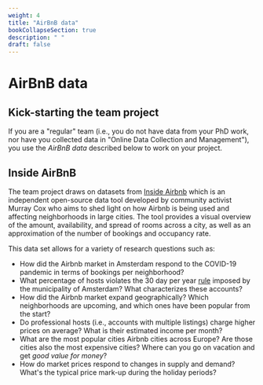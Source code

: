 ```yaml
---
weight: 4
title: "AirBnB data"
bookCollapseSection: true
description: " "
draft: false
---
```


<!-- @Roy: work on this in a "hidden" state; it should be the instructions that we make available eventually to students-->

# AirBnB data

## Kick-starting the team project

If you are a "regular" team (i.e., you do not have data from your PhD work, nor have you collected data in "Online Data Collection and Management"), you use the *AirBnB data* described below to work on your project.

## Inside AirBnB

The team project draws on datasets from [Inside Airbnb](http://insideairbnb.com/amsterdam/) which is an independent open-source data tool developed by community activist Murray Cox who aims to shed light on how Airbnb is being used and affecting neighborhoods in large cities. The tool provides a visual overview of the amount, availability, and spread of rooms across a city, as well as an approximation of the number of bookings and occupancy rate.

This data set allows for a variety of research questions such as:
- How did the Airbnb market in Amsterdam respond to the COVID-19 pandemic in terms of bookings per neighborhood?
- What percentage of hosts violates the 30 day per year [rule](https://www.airbnb.com/help/article/860/amsterdam) imposed by the municipality of Amsterdam? What characterizes these accounts?
- How did the Airbnb market expand geographically? Which neighborhoods are upcoming, and which ones have been popular from the start?
- Do professional hosts (i.e., accounts with multiple listings) charge higher prices on average? What is their estimated income per month?
- What are the most popular cities Airbnb cities across Europe? Are those cities also the most expensive cities? Where can you go on vacation and get *good value for money*?
- How do market prices respond to changes in supply and demand? What's the typical price mark-up during the holiday periods?

<!--
You can [view](XXX) the report over here and dowload the project directory (including all R files) from [here](XXX). In the report, 3 sections can be distinguished: X, Y, and Z of which we'll mention the contents below. -->


<!-- workflow tutorial image and output files have not been added to the master branch because of file size -->

<!-- You can [view](XXX) the report over here and dowload the project directory (including all R files) from [here](XXX). In the report, 3 sections can be distinguished: Input, Transformation, and Output of which we'll mention the contents below.
 -->
